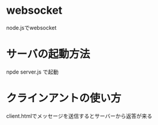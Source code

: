# websocket
node.jsでwebsocket
# サーバの起動方法
npde server.js で起動
# クラインアントの使い方
client.htmlでメッセージを送信するとサーバーから返答が来る
